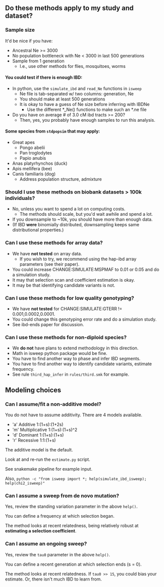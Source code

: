## Do these methods apply to my study and dataset?

### Sample size

It'd be nice if you have:
- Ancestral Ne >= 3000
- No population bottleneck with Ne < 3000 in last 500 generations
- Sample from 1 generation
  - I.e., use other methods for flies, mosquitoes, worms

#### You could test if there is enough IBD:

- In python, use the `simulate_ibd` and `read_Ne` functions in `isweep`
  - Ne file is tab-separated w/ two columns: generation, Ne
  - You should make at least 500 generations
  - It is okay to have a guess of Ne size before inferring with IBDNe
    - Use the different *_Ne() functions to make such an *.ne file
- Do you have on average # of 3.0 cM ibd tracts >= 200?
  - Then, yes, you probably have enough samples to run this analysis.

#### Some species from `stdpopsim` that may apply:

- Great apes
  - Pongo abelii
  - Pan troglodytes
  - Papio anubis
- Anas platyrhynchos (duck)
- Apis mellifera (bee)
- Canis familiaris (dog)
  - Address population structure, admixture

### Should I use these methods on biobank datasets > 100k individuals?

- No, unless you want to spend a lot on computing costs.
  - The methods should scale, but you'd wait awhile and spend a lot.
- If you downsample to ~10k, you should have more than enough data.
 - (If IBD **were** binomially distributed, downsampling keeps same distributional properties.)

### Can I use these methods for array data?

- We have **not tested** on array data.
  - If you wish to try, we recommend using the hap-ibd array parameters (see their paper).
- You could increase CHANGE:SIMULATE:MSPMAF to 0.01 or 0.05 and do a simulation study.
- It may that selection scan and coefficient estimation is okay.
- It may be that identifying candidate variants is not.

### Can I use these methods for low quality genotyping?

- We have **not tested** for CHANGE:SIMULATE:GTERR != 0.001,0.0002,0.0001.
- You could change this genotyping error rate and do a simulation study.
- See ibd-ends paper for discussion.

### Can I use these methods for non-diploid species?

- We **do not** have plans to extend methodology in this direction.
- Math in isweep python package would be fine.
 - You have to find another way to phase and infer IBD segments.
 - You have to find another way to identify candidate variants, estimate frequency.
 - See rule `third_hap_infer` in `rules/third.smk` for example. 

## Modeling choices

### Can I assume/fit a non-additive model?

You do not have to assume additivity. There are 4 models available.
- 'a' Additive 1:(1+s):(1+2s)
- 'm' Multiplicative 1:(1+s):(1+s)^2
- 'd' Dominant 1:(1+s):(1+s)
- 'r' Recessive 1:1:(1+s)

The additive model is the default.

Look at and re-run the `estimate.py` script. 

See snakemake pipeline for example input.

Also, `python -c "from isweep import *; help(simulate_ibd_isweep); help(chi2_isweep)"`

### Can I assume a sweep from de novo mutation?

Yes, review the standing variation parameter in the above `help()`.

You can define a frequency at which selection began.

The method looks at recent relatedness, being relatively robust at **estimating a selection coefficient**.

### Can I assume an ongoing sweep?

Yes, review the `tau0` parameter in the above `help()`.

You can define a recent generation at which selection ends (s = 0).

The method looks at recent relatedness. If `tau0 >> 15`, you could bias your estimate. Or, there isn't much IBD to learn from.